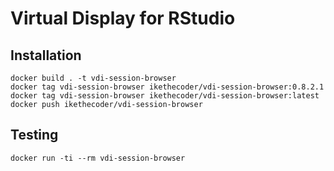 # Virtual Display for RStudio

## Installation

```
docker build . -t vdi-session-browser
docker tag vdi-session-browser ikethecoder/vdi-session-browser:0.8.2.1
docker tag vdi-session-browser ikethecoder/vdi-session-browser:latest
docker push ikethecoder/vdi-session-browser
```


## Testing

```
docker run -ti --rm vdi-session-browser
```